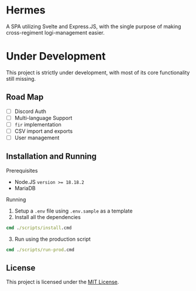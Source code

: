 # Hermes
A SPA utilizing Svelte and Express.JS, with the single purpose of making cross-regiment logi-management easier.

# Under Development
This project is strictly under development, with most of its core functionality still missing.

## Road Map
- [ ] Discord Auth
- [ ] Multi-language Support
- [ ] `fir` implementation
- [ ] CSV import and exports
- [ ] User management

## Installation and Running
Prerequisites
- Node.JS `version >= 18.18.2 `
- MariaDB

Running
1. Setup a `.env` file using `.env.sample` as a template
2. Install all the dependencies
```cmd
cmd ./scripts/install.cmd
```
3. Run using the production script
```cmd
cmd ./scripts/run-prod.cmd
```

## License 
This project is licensed under the [MIT License](LICENSE).
